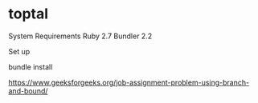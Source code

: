 # toptal

System Requirements
Ruby 2.7
Bundler 2.2

Set up

bundle install

https://www.geeksforgeeks.org/job-assignment-problem-using-branch-and-bound/
